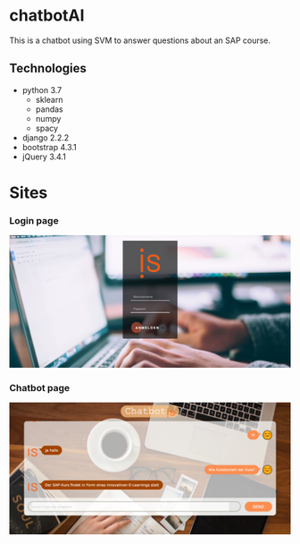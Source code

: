 
# chatbotAI
This is a chatbot using SVM to answer questions about an SAP course.


## Technologies
* python 3.7
  * sklearn
  * pandas
  * numpy
  * spacy
* django 2.2.2
* bootstrap 4.3.1
* jQuery 3.4.1

# Sites
### Login page 
![Preview](/login_preview.png)
### Chatbot page
![Preview](/chat_preview.png)
